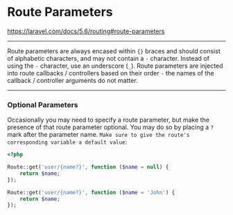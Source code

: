 # Route Parameters

https://laravel.com/docs/5.6/routing#route-parameters

--------------

Route parameters are always encased within `{}` braces and should consist of alphabetic
 characters, and may not contain a `-` character. Instead of using the `-` character, use an 
 underscore (`_`). Route parameters are injected into route callbacks / controllers based on 
 their order `-` the names of the callback / controller arguments do not matter.
 
-----------------

### Optional Parameters

Occasionally you may need to specify a route parameter, but make the presence of that 
route parameter optional. You may do so by placing a `?` mark after the parameter name. 
`Make sure to give the route's corresponding variable a default value`:

```PHP
<?php

Route::get('user/{name?}', function ($name = null) {
    return $name;
});

Route::get('user/{name?}', function ($name = 'John') {
    return $name;
});
```
